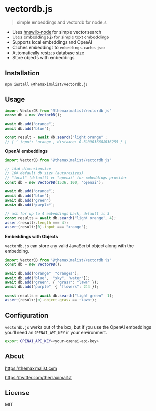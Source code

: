 # vectordb.js

> simple embeddings and vectordb for node.js

-   Uses [hnswlib-node](https://github.com/yoshoku/hnswlib-node) for simple vector search
-   Uses [embeddings.js](https://github.com/themaximal1st/embeddings.js) for simple text embeddings
-   Supports local embeddings and OpenAI
-   Caches embeddings to `embeddings.cache.json`
-   Automatically resizes database size
-   Store objects with embeddings



## Installation

```bash
npm install @themaximalist/vectordb.js
```



## Usage

```javascript
import VectorDB from "@themaximalist/vectordb.js"
const db = new VectorDB();

await db.add("orange");
await db.add("blue");

const result = await db.search("light orange");
// [ { input: 'orange', distance: 0.3109036684036255 } ]
```



**OpenAI embeddings**

```javascript
import VectorDB from "@themaximalist/vectordb.js"

// 1536 dimensionsize
// 100 default db size (autoresizes)
// "local" (default) or "openai" for embeddings provider
const db = new VectorDB(1536, 100, "openai");

await db.add("orange");
await db.add("blue");
await db.add("green");
await db.add("purple");

// ask for up to 4 embeddings back, default is 3
const results = await db.search("light orange", 4);
assert(results.length === 4);
assert(results[0].input === "orange");
```



**Embeddings with Objects**

`vectordb.js` can store any valid JavaScript object along with the embedding.

```javascript
import VectorDB from "@themaximalist/vectordb.js"
const db = new VectorDB();

await db.add("orange", "oranges");
await db.add("blue", ["sky", "water"]);
await db.add("green", { "grass": "lawn" });
await db.add("purple", { "flowers": 214 });

const results = await db.search("light green", 1);
assert(results[0].object.grass == "lawn");
```



## Configuration

`vectordb.js` works out of the box, but if you use the OpenAI embeddings you'll need an `OPENAI_API_KEY` in your environment.

```bash
export OPENAI_API_KEY=<your-openai-api-key>
```



## About

https://themaximalist.com

https://twitter.com/themaximal1st



## License

MIT
